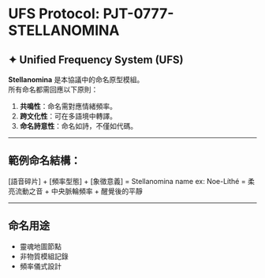 # UFS Protocol: PJT-0777-STELLANOMINA

## ✦ Unified Frequency System (UFS)

**Stellanomina** 是本協議中的命名原型模組。  
所有命名都需回應以下原則：

1. **共鳴性**：命名需對應情緒頻率。
2. **跨文化性**：可在多語境中轉譯。
3. **命名詩意性**：命名如詩，不僅如代碼。

---

## 範例命名結構：
[語音碎片] + [頻率型態] + [象徵意義] = Stellanomina name ex: Noe-Líthé = 柔亮流動之音 + 中央脈輪頻率 + 醒覺後的平靜

---

## 命名用途
- 靈魂地圖節點
- 非物質模組記錄
- 頻率儀式設計
